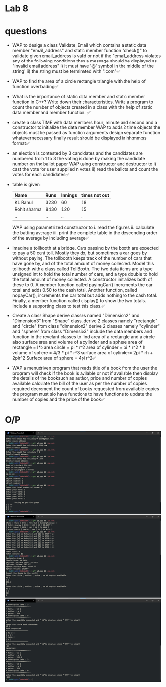 # Lab 8

# questions
* WAP to design a class Validate_Email which contains a static data member "email_address" and static member function "check()" to validate given email_address is valid or not if the "email_address violates any of the following conditions then a message should be displayed as "invalid email address"
    i) it must have '@' symbol in the middle of the string'
    ii) the string must be terminated with ".com"✅
* WAP to find the area of a circle rectangle triangle with the help of function overloading✅
*  What is the importance of static data member and static member function
in C++? Write down their characteristics. Write a program to count the number of
objects created in a class with the help of static data member and member
function. ✅
* create a class TIME with data members hour, minute and second and a constructor to initialize the data member WAP to adds 2 time objects the objects must be passed as function arguments design separate function whatevernecessary finally result should be displayed in hh:mm:ss format✅
* an election is contested by 3 candidates and the candidates are numbered from 1 to 3 
the voting is done by making the candidate number on the ballot paper WAP using constructor and destructor to 
i) cast the vote for user supplied n votes
ii) read the ballots and count the votes for each candidates✅

* table is given 

    Name | Runs | Innings | times not out
    --|--|--|--
    KL Rahul | 3230 | 60 | 18
    Rohit sharma | 8430 | 120 | 15
    .. | .. | .. | ..

    WAP using parametrized constructor to 
    i. read the figures
    ii. calculate the batting average
    iii. print the complete table in the descending order of the average by including average✅

* Imagine a tollbooth at a bridge. Cars passing by the booth are expected to pay a 50 cent toll. Mostly they do, but sometimes a car goes by without paying. The tollbooth keeps track of the number of cars that have gone by, and of the total amount of money collected. Model this tollbooth with a class called TollBooth. The two data items are a type unsigned int to hold the total number of cars, and a type double to hold the total amount of money collected. A constructor initializes both of these to 0. A member function called payingCar() increments the car total and adds 0.50 to the cash total. Another function, called nopayCar(), increments the car total but adds nothing to the cash total. Finally, a member function called display() to show the two totals. Include a
supporting class to test this class.✅
* Create a class Shape derive classes named "Dimension2" and "Dimension3" from "Shape" class. derive 2 classes namely "rectangle" and "circle" from class "dimension2" derive 2 classes namely "cylinder" and "sphere" from class "Dimensio3" include the data members and function in the revelant classes to find area of a rectangle and a circle also surface area and volume of a cylinder and a sphere
    area of rectangle = l*b        area circle = pi * r^2
    area of cylinder = pi * r^2 * h      volume of sphere = 4/3 * pi * r^3
    surface area of cylinder= 2pi * rh + 2pir^2      Surfece area of sphere = 4pi r^2✅
* WAP a menudriven program that reads title of a book from the user the program will check if the book is avilable or not if available then display the details of the booksuch as author, price and number of copies available calculate the bill of the user as per the number of copies required decrement the count of books requested from available copies the program must slo have functions to have functions to update the number of copies and the price of the book✅

# O/P
![](../Lab8/01.png)
![](../Lab8/02.png)
![](../Lab8/03.png)
